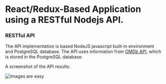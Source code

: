 # React/Redux-Based Application using a RESTful Nodejs API.

### RESTful API
The API implementation is based NodeJS javascript built-in environment and PostgreSQL database. The API uses information from 
[OMDb API](http://www.omdbapi.com/), which is stored in the PostgreSQL database.

A screenshot of the API results:

![Images are easy](https://c1.staticflickr.com/3/2835/12680465824_c959772b64_t.jpg)
